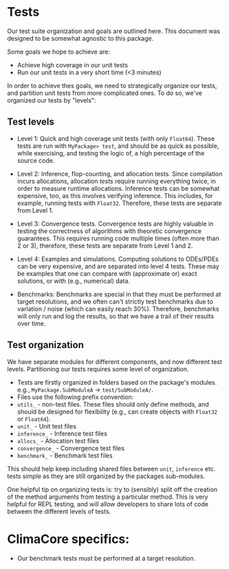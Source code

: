 # Tests

Our test suite organization and goals are outlined here. This document was designed to be somewhat agnostic to this package.

Some goals we hope to achieve are:

 - Achieve high coverage in our unit tests
 - Run our unit tests in a very short time (<3 minutes)

In order to achieve thes goals, we need to strategically organize our tests, and partition unit tests from more complicated ones. To do so, we've organized our tests by "levels":

## Test levels

 - Level 1: Quick and high coverage unit tests (with only `Float64`). These tests are run with `MyPackage> test`, and should be as quick as possible, while exercising, and testing the logic of, a high percentage of the source code.

 - Level 2: Inference, flop-counting, and allocation tests. Since compilation incurs allocations, allocation _tests_ require running everything twice, in order to measure runtime allocations. Inference tests can be somewhat expensive, too, as this involves verifying inference. This includes, for example, running tests with `Float32`. Therefore, these tests are separate from Level 1.

 - Level 3: Convergence tests. Convergence tests are highly valuable in testing the correctness of algorithms with theoretic convergence guarantees. This requires running code multiple times (often more than 2 or 3), therefore, these tests are separate from Level 1 and 2.

 - Level 4: Examples and simulations. Computing solutions to ODEs/PDEs can be very expensive, and are separated into level 4 tests. These may be examples that one can compare with (approximate or) exact solutions, or with (e.g., numerical) data.

 - Benchmarks: Benchmarks are special in that they must be performed at target resolutions, and we often can't strictly test benchmarks due to variation / noise (which can easily reach 30%). Therefore, benchmarks will only run and log the results, so that we have a trail of their results over time.

## Test organization

We have separate modules for different components, and now different test levels. Partitioning our tests requires some level of organization.

 - Tests are firstly organized in folders based on the package's modules. e.g., `MyPackage.SubModuleA` -> `test/SubModuleA/`.
 - Files use the following prefix convention:
  - `utils_` - non-test files. These files should only define methods, and should be designed for flexibility (e.g., can create objects with `Float32` or `Float64`).
  - `unit_` -        Unit        test files
  - `inference_`   - Inference   test files
  - `allocs_`      - Allocation  test files
  - `convergence_` - Convergence test files
  - `benchmark_` -   Benchmark   test files

This should help keep including shared files between `unit`, `inference` etc. tests simple as they are still organized by the packages sub-modules.

One helpful tip on organizing tests is: try to (sensibly) split off the creation of the method arguments from testing a particular method. This is very helpful for REPL testing, and will allow developers to share lots of code between the different levels of tests.

# ClimaCore specifics:

 - Our benchmark tests must be performed at a target resolution.

